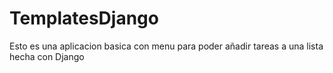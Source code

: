 # TemplatesDjango

Esto es una aplicacion basica con menu para poder añadir tareas a una lista hecha con Django
